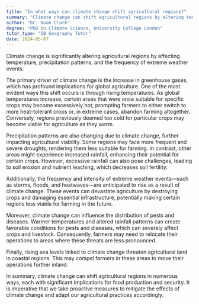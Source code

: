 ```yaml
---
title: "In what ways can climate change shift agricultural regions?"
summary: "Climate change can shift agricultural regions by altering temperature, precipitation patterns, and the frequency of extreme weather events."
author: "Dr. Noah Clark"
degree: "PhD in Climate Science, University College London"
tutor_type: "IB Geography Tutor"
date: 2024-05-07
---
```


Climate change is significantly altering agricultural regions by affecting temperature, precipitation patterns, and the frequency of extreme weather events.

The primary driver of climate change is the increase in greenhouse gases, which has profound implications for global agriculture. One of the most evident ways this shift occurs is through rising temperatures. As global temperatures increase, certain areas that were once suitable for specific crops may become excessively hot, prompting farmers to either switch to more heat-tolerant crops or, in extreme cases, abandon farming altogether. Conversely, regions previously deemed too cold for particular crops may become viable for agriculture as they warm.

Precipitation patterns are also changing due to climate change, further impacting agricultural viability. Some regions may face more frequent and severe droughts, rendering them less suitable for farming. In contrast, other areas might experience increased rainfall, enhancing their potential for certain crops. However, excessive rainfall can also pose challenges, leading to soil erosion and nutrient leaching, which decreases soil fertility.

Additionally, the frequency and intensity of extreme weather events—such as storms, floods, and heatwaves—are anticipated to rise as a result of climate change. These events can devastate agriculture by destroying crops and damaging essential infrastructure, potentially making certain regions less viable for farming in the future.

Moreover, climate change can influence the distribution of pests and diseases. Warmer temperatures and altered rainfall patterns can create favorable conditions for pests and diseases, which can severely affect crops and livestock. Consequently, farmers may need to relocate their operations to areas where these threats are less pronounced.

Finally, rising sea levels linked to climate change threaten agricultural land in coastal regions. This may compel farmers in these areas to move their operations further inland.

In summary, climate change can shift agricultural regions in numerous ways, each with significant implications for food production and security. It is imperative that we take proactive measures to mitigate the effects of climate change and adapt our agricultural practices accordingly.
    